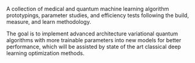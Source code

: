 A collection of medical and quantum machine learning algorithm prototypings, parameter studies, and efficiency tests following the build, measure, and learn methodology.

The goal is to implement advanced architecture variational quantum algorithms with more trainable parameters into new models for better performance, which will be assisted by state of the art classical deep learning optimization methods.

